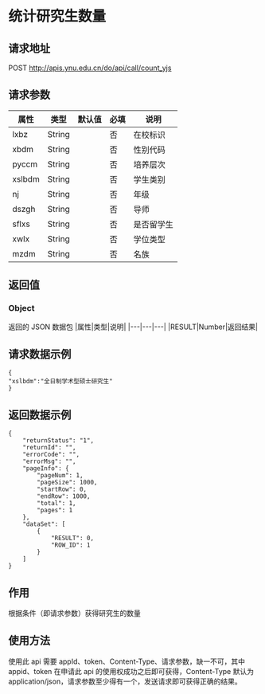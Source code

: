 # 统计研究生数量

## 请求地址

POST http://apis.ynu.edu.cn/do/api/call/count_yjs

## 请求参数

| 属性   | 类型   | 默认值 | 必填 | 说明       |
| ------ | ------ | ------ | ---- | ---------- |
| lxbz   | String |        | 否   | 在校标识   |
| xbdm   | String |        | 否   | 性别代码   |
| pyccm  | String |        | 否   | 培养层次   |
| xslbdm | String |        | 否   | 学生类别   |
| nj     | String |        | 否   | 年级       |
| dszgh  | String |        | 否   | 导师       |
| sflxs  | String |        | 否   | 是否留学生 |
| xwlx   | String |        | 否   | 学位类型   |
| mzdm   | String |        | 否   | 名族       |

## 返回值

### Object

返回的 JSON 数据包
|属性|类型|说明|
|---|---|---|
|RESULT|Number|返回结果|

## 请求数据示例

```
{
"xslbdm":"全日制学术型硕士研究生"
}
```

## 返回数据示例

```
{
    "returnStatus": "1",
    "returnId": "",
    "errorCode": "",
    "errorMsg": "",
    "pageInfo": {
        "pageNum": 1,
        "pageSize": 1000,
        "startRow": 0,
        "endRow": 1000,
        "total": 1,
        "pages": 1
    },
    "dataSet": [
        {
            "RESULT": 0,
            "ROW_ID": 1
        }
    ]
}
```

## 作用

根据条件（即请求参数）获得研究生的数量

## 使用方法

使用此 api 需要 appId、token、Content-Type、请求参数，缺一不可，其中 appid、token 在申请此 api 的使用权成功之后即可获得，Content-Type 默认为 application/json，请求参数至少得有一个，发送请求即可获得正确的结果。
